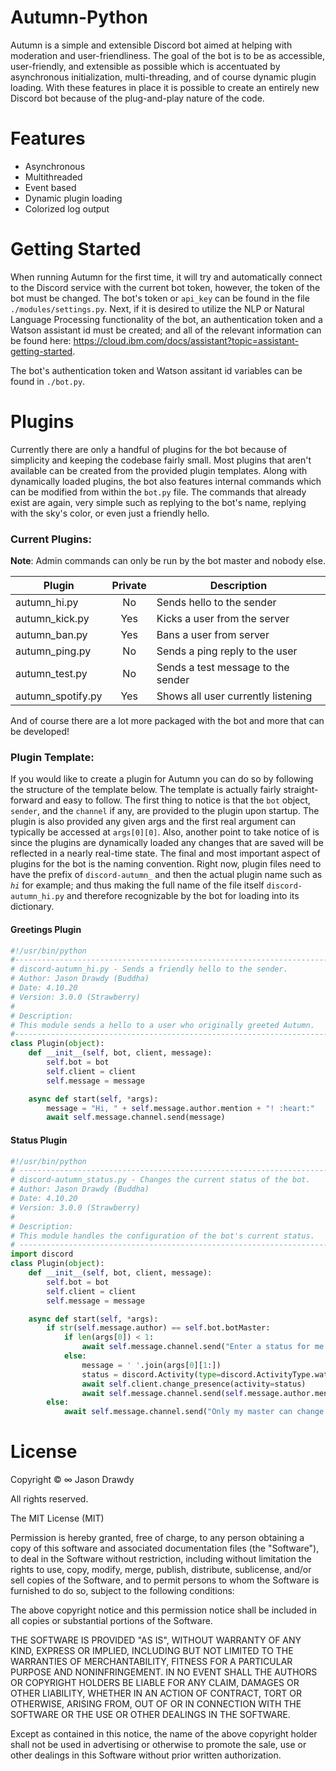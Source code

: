 # Autumn-Python
Autumn is a simple and extensible Discord bot aimed at helping with moderation and user-friendliness. The goal of the bot is to be as accessible, user-friendly, and extensible as possible which is accentuated by asynchronous initialization, multi-threading, and of course dynamic plugin loading. With these features in place it is possible to create an entirely new Discord bot because of the plug-and-play nature of the code.

# Features
- Asynchronous
- Multithreaded
- Event based
- Dynamic plugin loading
- Colorized log output

# Getting Started
When running Autumn for the first time, it will try and automatically connect to the Discord service with the current bot token, however, the token of the bot must be changed. The bot's token or `api_key` can be found in the file `./modules/settings.py`. Next, if it is desired to utilize the NLP or Natural Language Processing functionality of the bot, an authentication token and a Watson assistant id must be created; and all of the relevant information can be found here: https://cloud.ibm.com/docs/assistant?topic=assistant-getting-started.

The bot's authentication token and Watson assitant id variables can be found in `./bot.py`.

# Plugins
Currently there are only a handful of plugins for the bot because of simplicity and keeping the codebase fairly small. Most plugins that aren't available can be created from the provided plugin templates. Along with dynamically loaded plugins, the bot also features internal commands which can be modified from within the `bot.py` file. The commands that already exist are again, very simple such as replying to the bot's name, replying with the sky's color, or even just a friendly hello.

### Current Plugins:
**Note**: Admin commands can only be run by the bot master and nobody else.

| Plugin            | Private   | Description                        |
|-------------------|:---------:|------------------------------------|
| autumn_hi.py      | No        | Sends hello to the sender          |
| autumn_kick.py    | Yes       | Kicks a user from the server       |
| autumn_ban.py     | Yes       | Bans a user from server            |
| autumn_ping.py    | No        | Sends a ping reply to the user     |
| autumn_test.py    | No        | Sends a test message to the sender |
| autumn_spotify.py | Yes       | Shows all user currently listening |

And of course there are a lot more packaged with the bot and more that can be developed!

### Plugin Template:
If you would like to create a plugin for Autumn you can do so by following the structure of the template below. The template is actually fairly straight-forward and easy to follow. The first thing to notice is that the `bot` object, `sender`, and the `channel` if any, are provided to the plugin upon startup. The plugin is also provided any given args and the first real argument can typically be accessed at `args[0][0]`. Also, another point to take notice of is since the plugins are dynamically loaded any changes that are saved will be reflected in a nearly real-time state. The final and most important aspect of plugins for the bot is the naming convention. Right now, plugin files need to have the prefix of `discord-autumn_` and then the actual plugin name such as *`hi`* for example; and thus making the full name of the file itself `discord-autumn_hi.py` and therefore recognizable by the bot for loading into its dictionary.

#### Greetings Plugin
```python
#!/usr/bin/python
#-------------------------------------------------------------------------
# discord-autumn_hi.py - Sends a friendly hello to the sender.
# Author: Jason Drawdy (Buddha)
# Date: 4.10.20
# Version: 3.0.0 (Strawberry)
#
# Description:
# This module sends a hello to a user who originally greeted Autumn.
#-------------------------------------------------------------------------
class Plugin(object):
    def __init__(self, bot, client, message):
        self.bot = bot
        self.client = client
        self.message = message

    async def start(self, *args):
        message = "Hi, " + self.message.author.mention + "! :heart:"
        await self.message.channel.send(message)

```

#### Status Plugin
```python
#!/usr/bin/python
# -------------------------------------------------------------------------
# discord-autumn_status.py - Changes the current status of the bot.
# Author: Jason Drawdy (Buddha)
# Date: 4.10.20
# Version: 3.0.0 (Strawberry)
#
# Description:
# This module handles the configuration of the bot's current status.
# -------------------------------------------------------------------------
import discord
class Plugin(object):
    def __init__(self, bot, client, message):
        self.bot = bot
        self.client = client
        self.message = message

    async def start(self, *args):
        if str(self.message.author) == self.bot.botMaster:
            if len(args[0]) < 1:
                await self.message.channel.send("Enter a status for me to use!")
            else:
                message = ' '.join(args[0][1:])
                status = discord.Activity(type=discord.ActivityType.watching, name=message)
                await self.client.change_presence(activity=status)
                await self.message.channel.send(self.message.author.mention + ", my status has been updated!")
        else:
            await self.message.channel.send("Only my master can change my status, silly.")

```
# License
Copyright © ∞ Jason Drawdy

All rights reserved.

The MIT License (MIT)

Permission is hereby granted, free of charge, to any person obtaining a copy of this software and associated documentation files (the "Software"), to deal in the Software without restriction, including without limitation the rights to use, copy, modify, merge, publish, distribute, sublicense, and/or sell copies of the Software, and to permit persons to whom the Software is furnished to do so, subject to the following conditions:

The above copyright notice and this permission notice shall be included in all copies or substantial portions of the Software.

THE SOFTWARE IS PROVIDED "AS IS", WITHOUT WARRANTY OF ANY KIND, EXPRESS OR IMPLIED, INCLUDING BUT NOT LIMITED TO THE WARRANTIES OF MERCHANTABILITY, FITNESS FOR A PARTICULAR PURPOSE AND NONINFRINGEMENT. IN NO EVENT SHALL THE AUTHORS OR COPYRIGHT HOLDERS BE LIABLE FOR ANY CLAIM, DAMAGES OR OTHER LIABILITY, WHETHER IN AN ACTION OF CONTRACT, TORT OR OTHERWISE, ARISING FROM, OUT OF OR IN CONNECTION WITH THE SOFTWARE OR THE USE OR OTHER DEALINGS IN THE SOFTWARE.

Except as contained in this notice, the name of the above copyright holder shall not be used in advertising or otherwise to promote the sale, use or other dealings in this Software without prior written authorization.
